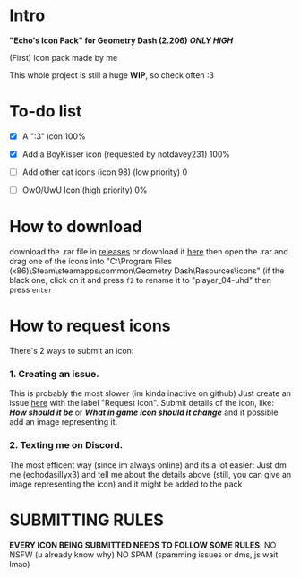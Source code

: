 # Intro
**"Echo's Icon Pack" for Geometry Dash (2.206)** ***ONLY HIGH***

(First) Icon pack made by me

This whole project is still a huge **WIP**, so check often :3

# To-do list

- [x] A ":3" icon 100%

- [x] Add a BoyKisser icon (requested by notdavey231) 100%

- [ ] Add other cat icons (icon 98) (low priority) 0

- [ ] OwO/UwU Icon (high priority) 0%

# How to download
download the .rar file in [releases](https://github.com/EchoLazzatore/EchoIconPackGD/releases) or download it [here](https://cdn.discordapp.com/attachments/1261003113611923466/1271080391968690176/Echos_Pack_0.1.rar?ex=66b6095c&is=66b4b7dc&hm=b7aab8d1233a55b848adc969d3bae791c712a400fed7b118c4f5f66a94fa2c2b&) then open the .rar and drag one of the icons into
"C:\Program Files (x86)\Steam\steamapps\common\Geometry Dash\Resources\icons"
(if the black one, click on it and press `f2` to rename it to "player_04-uhd" then press `enter`
# How to request icons

There's 2 ways to submit an icon:

### 1. Creating an issue.
This is probably the most slower (im kinda inactive on github)
Just create an issue [here](https://github.com/EchoLazzatore/EchoIconPackGD/issues) with the label "Request Icon".
Submit details of the icon, like: ***How should it be*** or ***What in game icon should it change*** and if possible add an image representing it.

### 2. Texting me on Discord.
The most efficent way (since im always online) and its a lot easier:
Just dm me (echodasillyx3) and tell me about the details above (still, you can give an image representing the icon) and it might be added to the pack
# SUBMITTING RULES
**EVERY ICON BEING SUBMITTED NEEDS TO FOLLOW SOME RULES**:
NO NSFW (u already know why)
NO SPAM (spamming issues or dms, js wait lmao)
